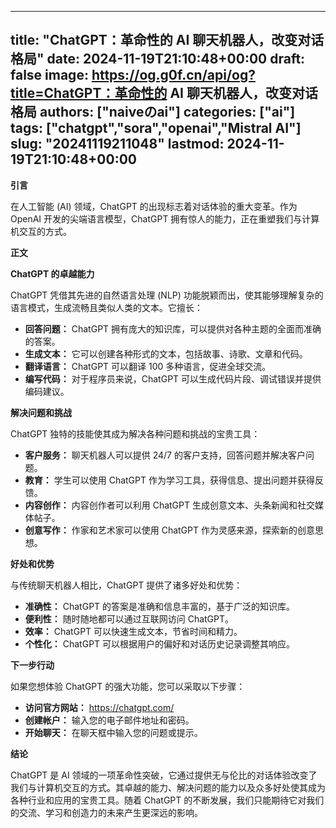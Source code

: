 
---
title: "ChatGPT：革命性的 AI 聊天机器人，改变对话格局"
date: 2024-11-19T21:10:48+00:00
draft: false
image: https://og.g0f.cn/api/og?title=ChatGPT：革命性的 AI 聊天机器人，改变对话格局
authors: ["naiveのai"]
categories: ["ai"]
tags: ["chatgpt","sora","openai","Mistral AI"]
slug: "20241119211048"
lastmod: 2024-11-19T21:10:48+00:00
---
**引言**

在人工智能 (AI) 领域，ChatGPT 的出现标志着对话体验的重大变革。作为 OpenAI 开发的尖端语言模型，ChatGPT 拥有惊人的能力，正在重塑我们与计算机交互的方式。

**正文**

**ChatGPT 的卓越能力**

ChatGPT 凭借其先进的自然语言处理 (NLP) 功能脱颖而出，使其能够理解复杂的语言模式，生成流畅且类似人类的文本。它擅长：

- **回答问题：** ChatGPT 拥有庞大的知识库，可以提供对各种主题的全面而准确的答案。
- **生成文本：** 它可以创建各种形式的文本，包括故事、诗歌、文章和代码。
- **翻译语言：** ChatGPT 可以翻译 100 多种语言，促进全球交流。
- **编写代码：** 对于程序员来说，ChatGPT 可以生成代码片段、调试错误并提供编码建议。

**解决问题和挑战**

ChatGPT 独特的技能使其成为解决各种问题和挑战的宝贵工具：

- **客户服务：** 聊天机器人可以提供 24/7 的客户支持，回答问题并解决客户问题。
- **教育：** 学生可以使用 ChatGPT 作为学习工具，获得信息、提出问题并获得反馈。
- **内容创作：** 内容创作者可以利用 ChatGPT 生成创意文本、头条新闻和社交媒体帖子。
- **创意写作：** 作家和艺术家可以使用 ChatGPT 作为灵感来源，探索新的创意思想。

**好处和优势**

与传统聊天机器人相比，ChatGPT 提供了诸多好处和优势：

- **准确性：** ChatGPT 的答案是准确和信息丰富的，基于广泛的知识库。
- **便利性：** 随时随地都可以通过互联网访问 ChatGPT。
- **效率：** ChatGPT 可以快速生成文本，节省时间和精力。
- **个性化：** ChatGPT 可以根据用户的偏好和对话历史记录调整其响应。

**下一步行动**

如果您想体验 ChatGPT 的强大功能，您可以采取以下步骤：

- **访问官方网站：** https://chatgpt.com/
- **创建帐户：** 输入您的电子邮件地址和密码。
- **开始聊天：** 在聊天框中输入您的问题或提示。

**结论**

ChatGPT 是 AI 领域的一项革命性突破，它通过提供无与伦比的对话体验改变了我们与计算机交互的方式。其卓越的能力、解决问题的能力以及众多好处使其成为各种行业和应用的宝贵工具。随着 ChatGPT 的不断发展，我们只能期待它对我们的交流、学习和创造力的未来产生更深远的影响。